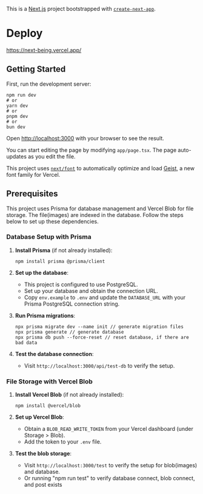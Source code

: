 This is a [Next.js](https://nextjs.org) project bootstrapped with [`create-next-app`](https://nextjs.org/docs/app/api-reference/cli/create-next-app).

# Deploy

https://next-being.vercel.app/

## Getting Started

First, run the development server:

```npm
npm run dev
# or
yarn dev
# or
pnpm dev
# or
bun dev
```

Open [http://localhost:3000](http://localhost:3000) with your browser to see the result.

You can start editing the page by modifying `app/page.tsx`. The page auto-updates as you edit the file.

This project uses [`next/font`](https://nextjs.org/docs/app/building-your-application/optimizing/fonts) to automatically optimize and load [Geist](https://vercel.com/font), a new font family for Vercel.

## Prerequisites

This project uses Prisma for database management and Vercel Blob for file storage. The file(images) are indexed in the database. Follow the steps below to set up these dependencies.


### Database Setup with Prisma

1. **Install Prisma** (if not already installed):
   ```npm
   npm install prisma @prisma/client
   ```

2. **Set up the database**:
   - This project is configured to use PostgreSQL.
   - Set up your database and obtain the connection URL.
   - Copy `env.example` to `.env` and update the `DATABASE_URL` with your Prisma PostgreSQL connection string.

3. **Run Prisma migrations**:
   ```npm
   npx prisma migrate dev --name init // generate migration files
   npx prisma generate // generate database
   npx prisma db push --force-reset // reset database, if there are bad data
   ```

4. **Test the database connection**:
   - Visit `http://localhost:3000/api/test-db` to verify the setup.

### File Storage with Vercel Blob

1. **Install Vercel Blob** (if not already installed):
   ```npm
   npm install @vercel/blob
   ```

2. **Set up Vercel Blob**:
   - Obtain a `BLOB_READ_WRITE_TOKEN` from your Vercel dashboard (under Storage > Blob).
   - Add the token to your `.env` file.

3. **Test the blob storage**:
   - Visit `http://localhost:3000/test` to verify the setup for blob(images) and database.
   - Or running "npm run test" to verify database connect, blob connect, and post exists